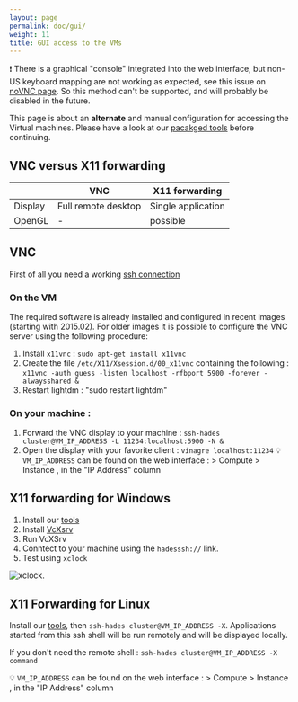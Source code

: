```yaml
---
layout: page
permalink: doc/gui/
weight: 11
title: GUI access to the VMs
---
```

:exclamation: There is a graphical "console" integrated into the web interface, but non-US keyboard mapping are not working as expected, see this issue on [noVNC page](https://github.com/kanaka/noVNC/issues/21).
So this method can't be supported, and will probably be disabled in the future.

This page is about an **alternate** and manual configuration for accessing the Virtual machines. Please have a look at our [pacakged tools](../tools) before continuing.

## VNC versus X11 forwarding

|               | VNC           | X11 forwarding |
| ------------- | ------------- | -------------  |
| Display       | Full remote desktop  | Single application   |
| OpenGL        | -                    | possible |

## VNC

First of all you need a working [ssh connection](../ssh/)

### On the VM
The required software is already installed and configured in recent images (starting with 2015.02). For older images it is possible to configure the VNC server using the following procedure:
1. Install `x11vnc` : `sudo apt-get install x11vnc`
2. Create the file `/etc/X11/Xsession.d/00_x11vnc` containing the following : `x11vnc -auth guess -listen localhost -rfbport 5900 -forever -alwaysshared &`
3. Restart lightdm : "sudo restart lightdm"

### On your machine :
1. Forward the VNC display to your machine : `ssh-hades cluster@VM_IP_ADDRESS -L 11234:localhost:5900 -N &`
2. Open the display with your favorite client : `vinagre localhost:11234`
:bulb: `VM_IP_ADDRESS` can be found on the web interface : > Compute > Instance , in the "IP Address" column

## X11 forwarding for Windows
1. Install our [tools](../tools)
2. Install [VcXsrv](https://sourceforge.net/projects/vcxsrv/files/latest/download?source=files)
3. Run VcXSrv
4. Conntect to your machine using the `hadesssh://` link.
5. Test using `xclock`

![xclock](../../images/doc/xclock.png).

## X11 Forwarding for Linux

Install our [tools](../tools), then `ssh-hades cluster@VM_IP_ADDRESS -X`.
Applications started from this ssh shell will be run remotely and will be
displayed locally.

If you don't need the remote shell : `ssh-hades cluster@VM_IP_ADDRESS -X command`

:bulb: `VM_IP_ADDRESS` can be found on the web interface : > Compute > Instance , in the "IP Address" column


